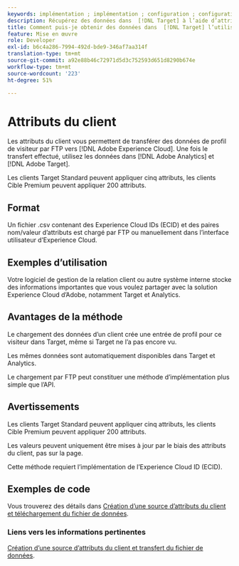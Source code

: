 ```yaml
---
keywords: implémentation ; implémentation ; configuration ; configuration ; attributs du client
description: Récupérez des données dans  [!DNL Target] à l’aide d’attributs du client.
title: Comment puis-je obtenir des données dans  [!DNL Target] l’utilisation des attributs du client ?
feature: Mise en œuvre
role: Developer
exl-id: b6c4a286-7994-492d-bde9-346af7aa314f
translation-type: tm+mt
source-git-commit: a92e88b46c72971d5d3c752593d651d8290b674e
workflow-type: tm+mt
source-wordcount: '223'
ht-degree: 51%

---
```


# Attributs du client

Les attributs du client vous permettent de transférer des données de profil de visiteur par FTP vers [!DNL Adobe Experience Cloud]. Une fois le transfert effectué, utilisez les données dans [!DNL Adobe Analytics] et [!DNL Adobe Target].

Les clients Target Standard peuvent appliquer cinq attributs, les clients Cible Premium peuvent appliquer 200 attributs.

## Format

Un fichier .csv contenant des Experience Cloud IDs (ECID) et des paires nom/valeur d’attributs est chargé par FTP ou manuellement dans l’interface utilisateur d’Experience Cloud.

## Exemples d’utilisation

Votre logiciel de gestion de la relation client ou autre système interne stocke des informations importantes que vous voulez partager avec la solution Experience Cloud d’Adobe, notamment Target et Analytics.

## Avantages de la méthode

Le chargement des données d’un client crée une entrée de profil pour ce visiteur dans Target, même si Target ne l’a pas encore vu.

Les mêmes données sont automatiquement disponibles dans Target et Analytics.

Le chargement par FTP peut constituer une méthode d’implémentation plus simple que l’API.

## Avertissements

Les clients Target Standard peuvent appliquer cinq attributs, les clients Cible Premium peuvent appliquer 200 attributs.

Les valeurs peuvent uniquement être mises à jour par le biais des attributs du client, pas sur la page.

Cette méthode requiert l’implémentation de l’Experience Cloud ID (ECID).

## Exemples de code

Vous trouverez des détails dans [Création d’une source d’attributs du client et téléchargement du fichier de données](https://experienceleague.adobe.com/docs/core-services/interface/customer-attributes/t-crs-usecase.html).

### Liens vers les informations pertinentes

[Création d’une source d’attributs du client et transfert du fichier de données](https://experienceleague.adobe.com/docs/core-services/interface/customer-attributes/t-crs-usecase.html).
